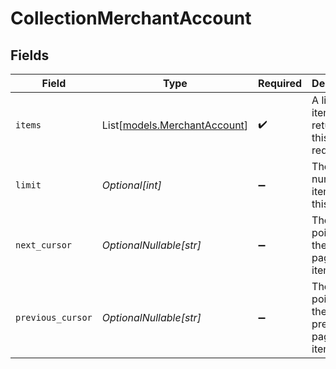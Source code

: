 # CollectionMerchantAccount


## Fields

| Field                                                        | Type                                                         | Required                                                     | Description                                                  | Example                                                      |
| ------------------------------------------------------------ | ------------------------------------------------------------ | ------------------------------------------------------------ | ------------------------------------------------------------ | ------------------------------------------------------------ |
| `items`                                                      | List[[models.MerchantAccount](../models/merchantaccount.md)] | :heavy_check_mark:                                           | A list of items returned for this request.                   |                                                              |
| `limit`                                                      | *Optional[int]*                                              | :heavy_minus_sign:                                           | The number of items for this page.                           | 20                                                           |
| `next_cursor`                                                | *OptionalNullable[str]*                                      | :heavy_minus_sign:                                           | The cursor pointing at the next page of items.               | ZXhhbXBsZTE                                                  |
| `previous_cursor`                                            | *OptionalNullable[str]*                                      | :heavy_minus_sign:                                           | The cursor pointing at the previous page of items.           | Xkjss7asS                                                    |